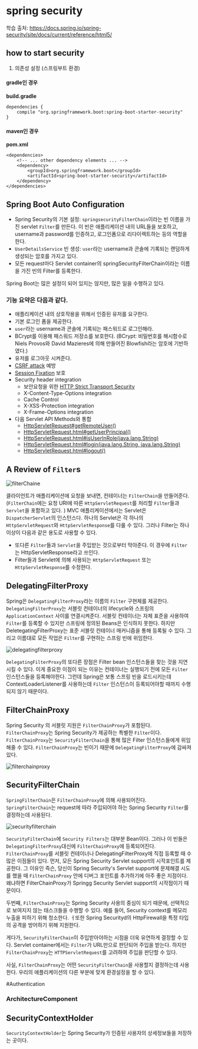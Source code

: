 # spring security
학습 출처: https://docs.spring.io/spring-security/site/docs/current/reference/html5/


## how to start security
1. 의존성 설정 (스프링부트 환경)

#### gradle인 경우

<b>build.gradle</b>
```
dependencies {
    compile "org.springframework.boot:spring-boot-starter-security"
}
```

#### maven인 경우

<b>pom.xml</b>
```
<dependencies>
    <!-- ... other dependency elements ... -->
    <dependency>
        <groupId>org.springframework.boot</groupId>
        <artifactId>spring-boot-starter-security</artifactId>
    </dependency>
</dependencies>
```
 
## Spring Boot Auto Configuration
- Spring Security의 기본 설정: `springsecurityFilterChain`이라는 빈 이름을 가진 servlet `Filter`를 만든다. 이 빈은 애플리케이션 내의 URL들을 보호하고, username과 password를 인증하고, 로그인폼으로 리다이렉트하는 등의 역할을 한다.
- `UserDetailsService` 빈 생성:  `user`라는 username과 콘솔에 기록되는 랜덤하게 생성되는 암호를 가지고 있다.
- 모든 request마다 Servlet container의 springSecurityFilterChain이라는 이름을 가진 빈의 Filter를 등록한다.


Spring Boot는 많은 설정이 되어 있지는 않지만, 많은 일을 수행하고 있다. 
### 기능 요약은 다음과 같다.
- 애플리케이션 내의 상호작용을 위해서 인증된 유저를 요구한다.
- 기본 로그인 폼을 제공한다.
- `user`라는 username과 콘솔에 기록되는 패스워드로 로그인해라.
- BCrypt를 이용해 패스워드 저장소를 보호한다. (BCrypt: 비밀번호를 해시함수로 Niels Provos와 David Mazieres에 의해 만들어진 Blowfish라는 암호에 기반하였다.)
- 유저를 로그아웃 시켜준다.
- [CSRF attack](https://en.wikipedia.org/wiki/Cross-site_request_forgery) 예방
- [Session Fixation](https://en.wikipedia.org/wiki/Session_fixation) 보호
- Security header integration
    - 보안요청을 위한 [HTTP Strict Transport Security](https://en.wikipedia.org/wiki/HTTP_Strict_Transport_Security)
    - X-Content-Type-Options integration
    - Cache Control
    - X-XSS-Protection integration
    - X-Frame-Options integration 
- 다음 Servlet API Methods와 통합
    - [HttpServletRequest#getRemoteUser()](https://docs.oracle.com/javaee/6/api/javax/servlet/http/HttpServletRequest.html#getRemoteUser())
    - [HttpServletRequest.html#getUserPrincipal()](https://docs.oracle.com/javaee/6/api/javax/servlet/http/HttpServletRequest.html#getUserPrincipal())
    - [HttpServletRequest.html#isUserInRole(java.lang.String)](https://docs.oracle.com/javaee/6/api/javax/servlet/http/HttpServletRequest.html#isUserInRole(java.lang.String))
    - [HttpServletRequest.html#login(java.lang.String, java.lang.String)](https://docs.oracle.com/javaee/6/api/javax/servlet/http/HttpServletRequest.html#login(java.lang.String,%20java.lang.String))
    - [HttpServletRequest.html#logout()](https://docs.oracle.com/javaee/6/api/javax/servlet/http/HttpServletRequest.html#logout())

## A Review of `Filter`s

![filterChaine](/docs/images/filterchain.png)

클라이언트가 애플리케이션에 요청을 보내면, 컨테이너는 `FilterChain`을 만들어준다. (`FilterChain`에는 요청 URI에 따른 `HttpServletRequest`를 처리할 `Filter`들과 `Servlet`을 포함하고 있다. )
MVC 애플리케이션에서는 Servlet은 `DispatcherServlet`의 인스턴스다. 하나의 Servlet은 각 하나의 `HttpServletRequest`와 `HttpServletResponse`를 다룰 수 있다. 그러나 Filter는 하나 이상이 다음과 같은 용도로 사용할 수 있다.
- 또다른 `Filter`들과 `Servlet`을 주입받는 것으로부터 막아준다. 이 경우에 `Filter`는 HttpServletResponse라고 쓰인다.
- Filter들과 Servlet에 의해 사용되는 `HttpServletRequest` 또는 `HttpServletResponse`를 수정한다.


## DelegatingFilterProxy

Spring은 `DelegatingFilterProxy`라는 이름의 `Filter` 구현체를 제공한다. `DelegatingFilterProxy`는 서블릿 컨테이너의 lifecycle와 스프링의 `ApplicationContext` 사이를 연결시켜준다.
서블릿 컨테이너는 자체 표준을 사용하여 `Filter`를 등록할 수 있지만 스프링에 정의된 Beans은 인식하지 못한다. 하지만 DeletegatingFilterProxy는 표준 서블릿 컨테이너 매커니즘을 통해 등록될 수 있다. 그리고 이름대로 모든 작업은 `Filter`를 구현하는 스프링 빈에 위임한다.

![delegatingfilterproxy](/docs/images/delegatingfilterproxy.png)

`DelegatingFilterProxy`의 또다른 장점은 Filter bean 인스턴스들을 찾는 것을 지연시킬 수 있다. 이게 중요한 이점이 되는 이유는 컨테이너는 실행되기 전에 모든 `Filter` 인스턴스들을 등록해야한다.
그런데 Spring은 보통 스프링 빈을 로드시키는데 ContextLoaderListener를 사용하는데 `Filter` 인스턴스이 등록되어야할 때까지 수행되지 않기 때문이다.

## FilterChainProxy
Spring Security 의 서블릿 지원은 `FilterChainProxy`가 포함된다. `FilterChainProxy`는 Spring Security가 제공하는 특별한 `Filter`이다. `FilterChainProxy`는 `SecurityFilterChain`을 통해 많은 Filter 인스턴스들에게 위임해줄 수 있다.
`FilterChainProxy`는 빈이기 때문에 `DelegatingFilterProxy`에 감싸져있다.

![filterchainproxy](/docs/images/filterchainproxy.png) 

## SecurityFilterChain
`SpringFilterChain`은 `FilterChainProxy`에 의해 사용되어진다. 
`SpringFilterChain`는 request에 따라 주입되어야 하는 Spring Security `Filter`를 결정하는데 사용된다. 

![securityfilterchain](/docs/images/securityfilterchain.png)

`SecurityFilterChain`에 `Security Filters`는 대부분 Bean이다. 그러나 이 빈들은 `DelegatingFilterProxy`대신에 `FilterChainProxy`에 등록되어진다. 
`FilterChainProxy`를 서블릿 컨테이너나 DelegatingFilterProxy에 직접 등록할 때 수많은 이점들이 있다. 먼저, 모든 Spring Security Servlet support의 시작포인트를 제공한다.
그 이유인 즉슨, 당신이 Spring Security's Servlet support에 문제해결 시도를 했을 때 `FilterChainProxy` 안에 디버그 포인트를 추가하기에 아주 좋은 지점이다. 왜냐하면 FilterChainProxy가 Springg Security Servlet support의 시작점이기 때문이다.

두번째, `FilterChainProxy`는 Spring Security 사용의 중심이 되기 때문에, 선택적으로 보여지지 않는 태스크들을 수행할 수 있다. 
예를 들어, Security context를 메모리 누출을 피하기 위해 청소한다. ㅓ또한 Spring Securityd의 HttpFirewall을 특정 타입의 공격을 방어하기 위해 지원한다.

게다가, `SecurityFilterChain`이 주입받아야하는 시점을 더욱 유연하게 결정할 수 있다. Servlet container에서는 `Filter`가 URL만으로 판단되어 주입을 받는다. 하지만 `FilterChainProxy`는 `HTTPServletRequest`를 고려하여 주입을 판단할 수 있다.

사실, `FilterChainProxy`는 어떤 `SecurityFilterChain`을 사용할지 결정하는데 사용한다. 우리의 애플리케이션의 다른 부분에 맞게 환경설정을 할 수 있다.




#Authentication

### ArchitectureComponent

## SecurityContextHolder
`SecurityContextHolder`는 Spring Security가 인증된 사용자의 상세정보들을 저장하는 곳이다. 